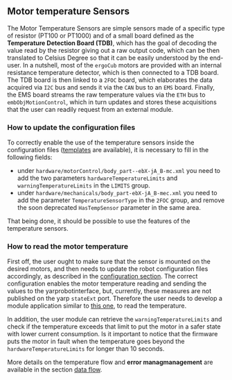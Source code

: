 ## Motor temperature Sensors

The Motor Temperature Sensors are simple sensors made of a specific type of resistor (PT100 or PT1000) and of a small board defined as the **Temperature Detection Board (TDB)**, which has the goal of decoding the value read by the resistor giving out a raw output code, which can be then translated to Celsius Degree so that it can be easily understood by the end-user.
In a nutshell, most of the `ergoCub` motors are provided with an internal resistance temperature detector, which is then connected to a TDB board. The TDB board is then linked to a `2FOC` board, which elaborates the data acquired via `I2C` bus and sends it via the `CAN` bus to an `EMS` board. Finally, the EMS board streams the raw temperature values via the `ETH` bus to `embObjMotionControl`, which in turn updates and stores these acquisitions that the user can readily request from an external module.


### How to update the configuration files

To correctly enable the use of the temperature sensors inside the configuration files ([templates](https://github.com/robotology/robots-configuration/tree/devel/iCubTemplates/iCubTemplateV6_0) are available), it is necessary to fill in the following fields:

- under `hardware/motorControl/body_part--ebX-jA_B-mc.xml` you need to add the two parameters `hardwareTemperatureLimits` and `warningTemperatureLimits` in the `LIMITS` group.
- under `hardware/mechanicals/body_part-ebX-jA_B-mec.xml` you need to add the parameter `TemperatureSensorType` in the `2FOC` group, and remove the soon deprecated `HasTempSensor` parameter in the same area.

That being done, it should be possible to use the features of the temperature sensors.

### How to read the motor temperature
First off, the user ought to make sure that the sensor is mounted on the desired motors, and then needs to update the robot configuration files accordingly, as described in the [configuration section](#how-to-update-the-configuration-files). 
The correct configuration enables the motor temperature reading and sending the values to the yarprobotinterface, but, currently, these measures are not published on the yarp `stateExt` port. Therefore the user needs to develop a module application similar to [this one](https://github.com/MSECode/motionControlModule), to read the temperature.

In addition, the user module can retrieve the `warningTemperatureLimits` and check if the temperature exceeds that limit to put the motor in a safer state with lower current consumption.
Is it important to notice that the firmware puts the motor in fault when the temperature goes beyond the `hardwareTemperatureLimits` for longer than 10 seconds.

More details on the temperature flow and **error managmanagement** are available in the section [data flow](../software/dataflow.md).

